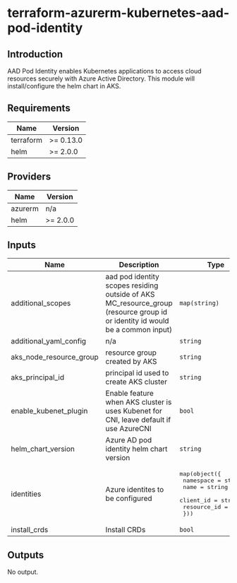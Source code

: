 # terraform-azurerm-kubernetes-aad-pod-identity

## Introduction

AAD Pod Identity enables Kubernetes applications to access cloud resources securely with Azure Active Directory.
This module will install/configure the helm chart in AKS.
<br />

<!--- BEGIN_TF_DOCS --->
## Requirements

| Name | Version |
|------|---------|
| terraform | >= 0.13.0 |
| helm | >= 2.0.0 |

## Providers

| Name | Version |
|------|---------|
| azurerm | n/a |
| helm | >= 2.0.0 |

## Inputs

| Name | Description | Type | Default | Required |
|------|-------------|------|---------|:--------:|
| additional\_scopes | aad pod identity scopes residing outside of AKS MC\_resource\_group (resource group id or identity id would be a common input) | `map(string)` | `{}` | no |
| additional\_yaml\_config | n/a | `string` | `""` | no |
| aks\_node\_resource\_group | resource group created by AKS | `string` | n/a | yes |
| aks\_principal\_id | principal id used to create AKS cluster | `string` | n/a | yes |
| enable\_kubenet\_plugin | Enable feature when AKS cluster is uses Kubenet for CNI, leave default if use AzureCNI | `bool` | `"false"` | no |
| helm\_chart\_version | Azure AD pod identity helm chart version | `string` | `"3.0.1"` | no |
| identities | Azure identites to be configured | <pre>map(object({<br>                  namespace   = string <br>                  name        = string<br>                  client_id   = string<br>                  resource_id = string<br>                }))</pre> | `null` | no |
| install\_crds | Install CRDs | `bool` | `true` | no |

## Outputs

No output.

<!--- END_TF_DOCS --->
